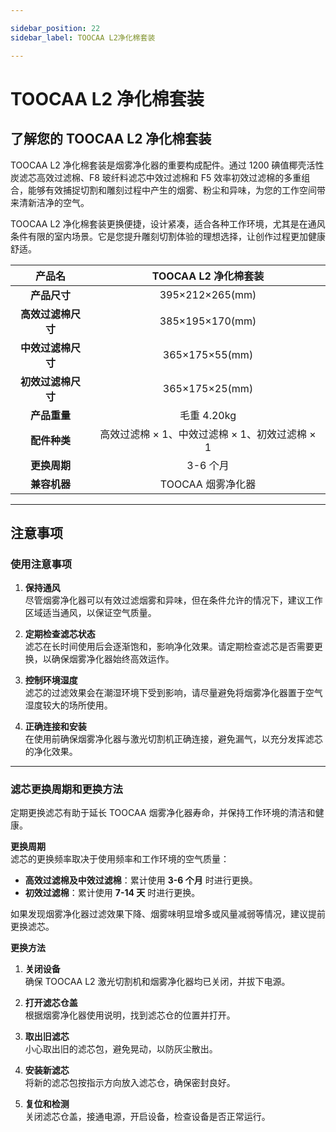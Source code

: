 ```yaml
---

sidebar_position: 22
sidebar_label: TOOCAA L2净化棉套装

---
```

# TOOCAA L2 净化棉套装

## 了解您的 TOOCAA L2 净化棉套装
TOOCAA L2 净化棉套装是烟雾净化器的重要构成配件。通过 1200 碘值椰壳活性炭滤芯高效过滤棉、F8 玻纤料滤芯中效过滤棉和 F5 效率初效过滤棉的多重组合，能够有效捕捉切割和雕刻过程中产生的烟雾、粉尘和异味，为您的工作空间带来清新洁净的空气。

TOOCAA L2 净化棉套装更换便捷，设计紧凑，适合各种工作环境，尤其是在通风条件有限的室内场景。它是您提升雕刻切割体验的理想选择，让创作过程更加健康舒适。

| **产品名** | TOOCAA L2 净化棉套装 |
| :---: | :---: |
| **产品尺寸** | 395×212×265(mm) |
| **高效过滤棉尺寸** | 385×195×170(mm) |
| **中效过滤棉尺寸** | 365×175×55(mm) |
| **初效过滤棉尺寸** | 365×175×25(mm) |
| **产品重量** | 毛重 4.20kg |
| **配件种类** | 高效过滤棉 × 1、中效过滤棉 × 1、初效过滤棉 × 1 |
| **更换周期** | 3-6 个月 |
| **兼容机器** | TOOCAA 烟雾净化器 |

---

## 注意事项

### 使用注意事项
1. **保持通风**  
   尽管烟雾净化器可以有效过滤烟雾和异味，但在条件允许的情况下，建议工作区域适当通风，以保证空气质量。

2. **定期检查滤芯状态**  
   滤芯在长时间使用后会逐渐饱和，影响净化效果。请定期检查滤芯是否需要更换，以确保烟雾净化器始终高效运作。

3. **控制环境湿度**  
   滤芯的过滤效果会在潮湿环境下受到影响，请尽量避免将烟雾净化器置于空气湿度较大的场所使用。

4. **正确连接和安装**  
   在使用前确保烟雾净化器与激光切割机正确连接，避免漏气，以充分发挥滤芯的净化效果。

---

### 滤芯更换周期和更换方法
定期更换滤芯有助于延长 TOOCAA 烟雾净化器寿命，并保持工作环境的清洁和健康。

**更换周期**  
滤芯的更换频率取决于使用频率和工作环境的空气质量：
- **高效过滤棉及中效过滤棉**：累计使用 **3-6 个月** 时进行更换。  
- **初效过滤棉**：累计使用 **7-14 天** 时进行更换。  

如果发现烟雾净化器过滤效果下降、烟雾味明显增多或风量减弱等情况，建议提前更换滤芯。

**更换方法**
1. **关闭设备**  
   确保 TOOCAA L2 激光切割机和烟雾净化器均已关闭，并拔下电源。

2. **打开滤芯仓盖**  
   根据烟雾净化器使用说明，找到滤芯仓的位置并打开。

3. **取出旧滤芯**  
   小心取出旧的滤芯包，避免晃动，以防灰尘散出。

4. **安装新滤芯**  
   将新的滤芯包按指示方向放入滤芯仓，确保密封良好。

5. **复位和检测**  
   关闭滤芯仓盖，接通电源，开启设备，检查设备是否正常运行。
